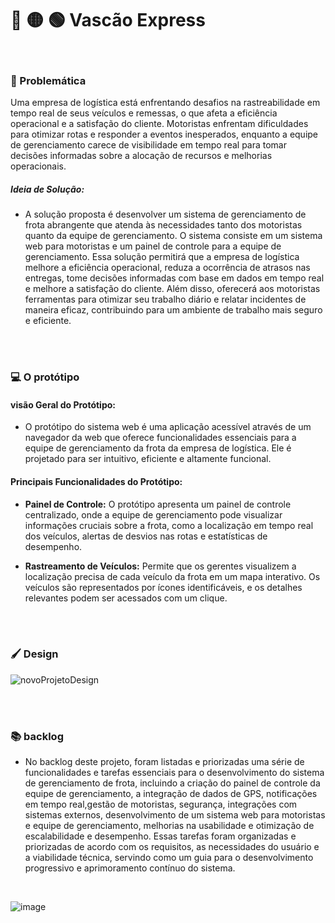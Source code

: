 # :red_circle: :yellow_circle: :green_circle: Vascão Express 
<br>



### :pushpin: Problemática
Uma empresa de logística está enfrentando desafios na rastreabilidade em tempo real de seus veículos e remessas, o que afeta a eficiência operacional e a satisfação do cliente. Motoristas enfrentam dificuldades para otimizar rotas e responder a eventos inesperados, enquanto a equipe de gerenciamento carece de visibilidade em tempo real para tomar decisões informadas sobre a alocação de recursos e melhorias operacionais.

 ##### Ideia de Solução:

- A solução proposta é desenvolver um sistema de gerenciamento de frota abrangente que atenda às necessidades tanto dos motoristas quanto da equipe de gerenciamento. O sistema consiste em um sistema web para motoristas e um painel de controle para a equipe de gerenciamento. Essa solução permitirá que a empresa de logística melhore a eficiência operacional, reduza a ocorrência de atrasos nas entregas, tome decisões informadas com base em dados em tempo real e melhore a satisfação do cliente. Além disso, oferecerá aos motoristas ferramentas para otimizar seu trabalho diário e relatar incidentes de maneira eficaz, contribuindo para um ambiente de trabalho mais seguro e eficiente.
<br>
<br>

### :computer: O protótipo
#### visão Geral do Protótipo:

- O protótipo do sistema web é uma aplicação acessível através de um navegador da web que oferece funcionalidades essenciais para a equipe de gerenciamento da frota da empresa de logística. Ele é projetado para ser intuitivo, eficiente e altamente funcional.

#### Principais Funcionalidades do Protótipo:

- <strong>Painel de Controle:</strong> O protótipo apresenta um painel de controle centralizado, onde a equipe de gerenciamento pode visualizar informações cruciais sobre a frota, como a localização em tempo real dos veículos, alertas de desvios nas rotas e estatísticas de desempenho.

- <strong>Rastreamento de Veículos:</strong> Permite que os gerentes visualizem a localização precisa de cada veículo da frota em um mapa interativo. Os veículos são representados por ícones identificáveis, e os detalhes relevantes podem ser acessados com um clique.
<br>
<br>

### :paintbrush: Design
![novoProjetoDesign](https://github.com/giovaniavila/Vasco-da-Gama-Cargo/assets/112128418/29818514-7ec4-4b5c-8e83-e661bc6d459a)



<br>
<br>


### :books: backlog
- No backlog deste projeto, foram listadas e priorizadas uma série de funcionalidades e tarefas essenciais para o desenvolvimento do sistema de gerenciamento de frota, incluindo a criação do painel de controle da equipe de gerenciamento, a integração de dados de GPS, notificações em tempo real,gestão de motoristas, segurança, integrações com sistemas externos, desenvolvimento de um sistema web para motoristas e equipe de gerenciamento, melhorias na usabilidade e otimização de escalabilidade e desempenho. Essas tarefas foram organizadas e priorizadas de acordo com os requisitos, as necessidades do usuário e a viabilidade técnica, servindo como um guia para o desenvolvimento progressivo e aprimoramento contínuo do sistema.
<br>

![image](https://github.com/giovaniavila/Vasco-da-Gama-Cargo/assets/112128418/5569e66f-ffb5-4d67-b5cb-d4a1a7607759)



